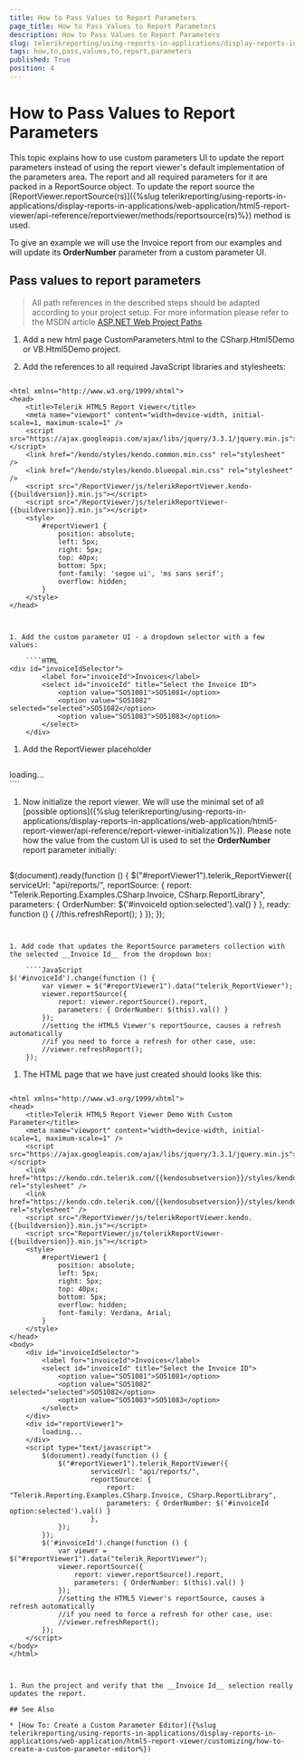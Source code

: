 ```yaml
---
title: How to Pass Values to Report Parameters
page_title: How to Pass Values to Report Parameters 
description: How to Pass Values to Report Parameters
slug: telerikreporting/using-reports-in-applications/display-reports-in-applications/web-application/html5-report-viewer/customizing/how-to-pass-values-to-report-parameters
tags: how,to,pass,values,to,report,parameters
published: True
position: 4
---
```


# How to Pass Values to Report Parameters

This topic explains how to use custom parameters UI to update the report parameters instead of using the report viewer's default implementation of the parameters area. The report and all required parameters for it are packed in a ReportSource object. To update the report source the [ReportViewer.reportSource(rs)]({%slug telerikreporting/using-reports-in-applications/display-reports-in-applications/web-application/html5-report-viewer/api-reference/reportviewer/methods/reportsource(rs)%}) method is used. 

To give an example we will use the Invoice report from our examples and will update its __OrderNumber__ parameter from a custom parameter UI. 

## Pass values to report parameters

> All path references in the described steps should be adapted according to your project setup. For more information please refer to the MSDN article [ASP.NET Web Project Paths](http://msdn.microsoft.com/en-us/library/ms178116.aspx) 

1. Add a new html page CustomParameters.html to the CSharp.Html5Demo or VB.Html5Demo project.

1. Add the references to all required JavaScript libraries and stylesheets:

	````HTML
<!DOCTYPE html>
	<html xmlns="http://www.w3.org/1999/xhtml">
	<head>
		<title>Telerik HTML5 Report Viewer</title>
		<meta name="viewport" content="width=device-width, initial-scale=1, maximum-scale=1" />
		<script src="https://ajax.googleapis.com/ajax/libs/jquery/3.3.1/jquery.min.js"></script>
		<link href="/kendo/styles/kendo.common.min.css" rel="stylesheet" />
		<link href="/kendo/styles/kendo.blueopal.min.css" rel="stylesheet" />
		<script src="/ReportViewer/js/telerikReportViewer.kendo-{{buildversion}}.min.js"></script>
		<script src="/ReportViewer/js/telerikReportViewer-{{buildversion}}.min.js"></script>
		<style>
			#reportViewer1 {
				position: absolute;
				left: 5px;
				right: 5px;
				top: 40px;
				bottom: 5px;
				font-family: 'segoe ui', 'ms sans serif';
				overflow: hidden;
			}
		</style>
	</head>
````


1. Add the custom parameter UI - a dropdown selector with a few values:

	````HTML
<div id="invoiceIdSelector">
		<label for="invoiceId">Invoices</label>
		<select id="invoiceId" title="Select the Invoice ID">
			<option value="SO51081">SO51081</option>
			<option value="SO51082" selected="selected">SO51082</option>
			<option value="SO51083">SO51083</option>
		</select>
	</div>
````


1. Add the ReportViewer placeholder

	````HTML
<div id="reportViewer1">
		loading...
	</div>
````


1. Now initialize the report viewer. We will use the minimal set of all [possible options]({%slug telerikreporting/using-reports-in-applications/display-reports-in-applications/web-application/html5-report-viewer/api-reference/report-viewer-initialization%}). Please note how the value from the custom UI is used to set the __OrderNumber__ report parameter initially: 

	````JavaScript
$(document).ready(function () {
		$("#reportViewer1").telerik_ReportViewer({
			serviceUrl: "api/reports/",
			reportSource: {
				report: "Telerik.Reporting.Examples.CSharp.Invoice, CSharp.ReportLibrary",
				parameters: { OrderNumber: $('#invoiceId option:selected').val() }
			},
			ready: function () {
				//this.refreshReport();
			}
		});
	});
````


1. Add code that updates the ReportSource parameters collection with the selected __Invoice Id__ from the dropdown box: 

	````JavaScript
$('#invoiceId').change(function () {
		var viewer = $("#reportViewer1").data("telerik_ReportViewer");
		viewer.reportSource({
			report: viewer.reportSource().report,
			parameters: { OrderNumber: $(this).val() }
		});
		//setting the HTML5 Viewer's reportSource, causes a refresh automatically
		//if you need to force a refresh for other case, use:
		//viewer.refreshReport();
	});
````


1. The HTML page that we have just created should looks like this:

	````HTML
<!DOCTYPE html>
	<html xmlns="http://www.w3.org/1999/xhtml">
	<head>
		<title>Telerik HTML5 Report Viewer Demo With Custom Parameter</title>
		<meta name="viewport" content="width=device-width, initial-scale=1, maximum-scale=1" />
		<script src="https://ajax.googleapis.com/ajax/libs/jquery/3.3.1/jquery.min.js"></script>
		<link href="https://kendo.cdn.telerik.com/{{kendosubsetversion}}/styles/kendo.common.min.css" rel="stylesheet" />
		<link href="https://kendo.cdn.telerik.com/{{kendosubsetversion}}/styles/kendo.blueopal.min.css" rel="stylesheet" />
		<script src="/ReportViewer/js/telerikReportViewer.kendo.{{buildversion}}.min.js"></script>
		<script src="ReportViewer/js/telerikReportViewer-{{buildversion}}.min.js"></script>
		<style>
			#reportViewer1 {
				position: absolute;
				left: 5px;
				right: 5px;
				top: 40px;
				bottom: 5px;
				overflow: hidden;
				font-family: Verdana, Arial;
			}
		</style>
	</head>
	<body>
		<div id="invoiceIdSelector">
			<label for="invoiceId">Invoices</label>
			<select id="invoiceId" title="Select the Invoice ID">
				<option value="SO51081">SO51081</option>
				<option value="SO51082" selected="selected">SO51082</option>
				<option value="SO51083">SO51083</option>
			</select>
		</div>
		<div id="reportViewer1">
			loading...
		</div>
		<script type="text/javascript">
			$(document).ready(function () {
				$("#reportViewer1").telerik_ReportViewer({
						serviceUrl: "api/reports/",
						reportSource: {
							report: "Telerik.Reporting.Examples.CSharp.Invoice, CSharp.ReportLibrary",
							parameters: { OrderNumber: $('#invoiceId option:selected').val() }
						},
				});
			});
			$('#invoiceId').change(function () {
				var viewer = $("#reportViewer1").data("telerik_ReportViewer");
				viewer.reportSource({
					report: viewer.reportSource().report,
					parameters: { OrderNumber: $(this).val() }
				});
				//setting the HTML5 Viewer's reportSource, causes a refresh automatically
				//if you need to force a refresh for other case, use:
				//viewer.refreshReport();
			});
		</script>
	</body>
	</html>
````


1. Run the project and verify that the __Invoice Id__ selection really updates the report. 

## See Also

* [How To: Create a Custom Parameter Editor]({%slug telerikreporting/using-reports-in-applications/display-reports-in-applications/web-application/html5-report-viewer/customizing/how-to-create-a-custom-parameter-editor%})
